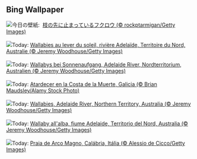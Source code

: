 ## Bing Wallpaper
![](https://www.bing.com/th?id=OHR.OwlNew2024_JA-JP4084004440_UHD.jpg&w=1000)今日の壁紙: &nbsp;[枝の先に止まっているフクロウ (© rockptarmigan/Getty Images)](https://www.bing.com/th?id=OHR.OwlNew2024_JA-JP4084004440_UHD.jpg)
<br><br/>
![](https://www.bing.com/th?id=OHR.SunriseWallabies_FR-FR1107245942_UHD.jpg&w=1000)Today: [Wallabies au lever du soleil, rivière Adelaïde, Territoire du Nord, Australie (© Jeremy Woodhouse/Getty Images)](https://www.bing.com/th?id=OHR.SunriseWallabies_FR-FR1107245942_UHD.jpg)
<br><br/>
![](https://www.bing.com/th?id=OHR.SunriseWallabies_DE-DE3495794966_UHD.jpg&w=1000)Today: [Wallabys bei Sonnenaufgang, Adelaide River, Nordterritorium, Australien (© Jeremy Woodhouse/Getty Images)](https://www.bing.com/th?id=OHR.SunriseWallabies_DE-DE3495794966_UHD.jpg)
<br><br/>
![](https://www.bing.com/th?id=OHR.WindsurferWorldChampionships_ES-ES7763895554_UHD.jpg&w=1000)Today: [Atardecer en la Costa de la Muerte, Galicia (© Brian Maudsley/Alamy Stock Photo)](https://www.bing.com/th?id=OHR.WindsurferWorldChampionships_ES-ES7763895554_UHD.jpg)
<br><br/>
![](https://www.bing.com/th?id=OHR.SunriseWallabies_EN-GB4531988184_UHD.jpg&w=1000)Today: [Wallabies, Adelaide River, Northern Territory, Australia (© Jeremy Woodhouse/Getty Images)](https://www.bing.com/th?id=OHR.SunriseWallabies_EN-GB4531988184_UHD.jpg)
<br><br/>
![](https://www.bing.com/th?id=OHR.SunriseWallabies_IT-IT9509274340_UHD.jpg&w=1000)Today: [Wallaby all'alba, fiume Adelaide, Territorio del Nord, Australia (© Jeremy Woodhouse/Getty Images)](https://www.bing.com/th?id=OHR.SunriseWallabies_IT-IT9509274340_UHD.jpg)
<br><br/>
![](https://www.bing.com/th?id=OHR.CalabriaPeperoncino_PT-BR8530214805_UHD.jpg&w=1000)Today: [Praia de Arco Magno, Calábria, Itália (© Alessio de Cicco/Getty Images)](https://www.bing.com/th?id=OHR.CalabriaPeperoncino_PT-BR8530214805_UHD.jpg)
<br><br/>
